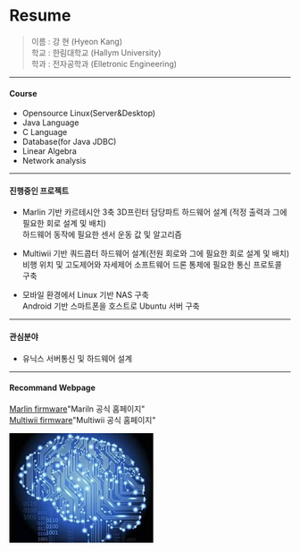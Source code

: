  Resume
===========

> 이름 : 강 현 (Hyeon Kang)  
> 학교 : 한림대학교 (Hallym University)  
> 학과 : 전자공학과 (Elletronic Engineering)  
- - -

#### Course
* Opensource Linux(Server&Desktop)
* Java Language
* C Language
* Database(for Java JDBC)
* Linear Algebra
* Network analysis  
- - -

#### 진행중인 프로젝트
* Marlin 기반 카르테시안 3축 3D프린터
 담당파트
 하드웨어 설계 (적정 출력과 그에 필요한 회로 설계 및 배치)  
 하드웨어 동작에 필요한 센서 운동 값 및 알고리즘
  
* Multiwii 기반 쿼드콥터
 하드웨어 설계(전원 회로와 그에 필요한 회로 설계 및 배치)  
 비행 위치 및 고도제어와 자세제어 소프트웨어
 드론 통제에 필요한 통신 프로토콜 구축
 
* 모바일 환경에서 Linux 기반 NAS 구축  
 Android 기반 스마트폰을 호스트로 Ubuntu 서버 구축
- - -

#### 관심분야
 * 유닉스 서버통신 및 하드웨어 설계
- - -

#### Recommand Webpage
[Marlin firmware](http://marlinfw.org/)"Mariln 공식 홈페이지"  
[Multiwii firmware](http://www.multiwii.com/)"Multiwii 공식 홈페이지"  

![Alt text](/aaa.jpg)

